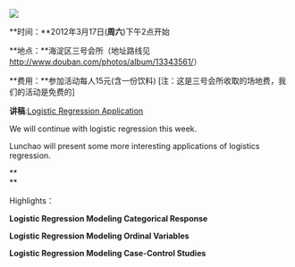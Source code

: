![ ](../../UserFiles/Image/activity/darwin.jpg)

**时间：**2012年3月17日(**周六**)下午2点开始 

**地点：**海淀区三号会所（地址路线见 <http://www.douban.com/photos/album/13343561/>） 

**费用：**参加活动每人15元(含一份饮料) [注：这是三号会所收取的场地费，我们的活动是免费的]

**讲稿**:[Logistic Regression Application](../download.php?id=420)

We will continue with logistic regression this week.

Lunchao will present some more interesting applications of logistics
regression.

**  
**

Highlights：

  

**Logistic Regression Modeling Categorical Response**

**Logistic Regression Modeling Ordinal Variables**

**Logistic Regression Modeling Case-Control Studies**


